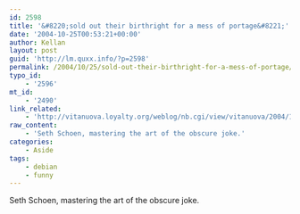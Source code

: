 ```yaml
---
id: 2598
title: '&#8220;sold out their birthright for a mess of portage&#8221;'
date: '2004-10-25T00:53:21+00:00'
author: Kellan
layout: post
guid: 'http://lm.quxx.info/?p=2598'
permalink: /2004/10/25/sold-out-their-birthright-for-a-mess-of-portage/
typo_id:
    - '2596'
mt_id:
    - '2490'
link_related:
    - 'http://vitanuova.loyalty.org/weblog/nb.cgi/view/vitanuova/2004/10/24/1'
raw_content:
    - 'Seth Schoen, mastering the art of the obscure joke.'
categories:
    - Aside
tags:
    - debian
    - funny
---
```


Seth Schoen, mastering the art of the obscure joke.